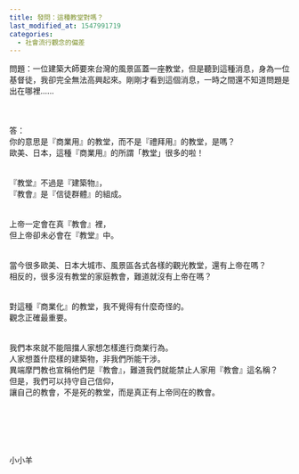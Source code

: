 ```yaml
---
title: 發問：這種教堂對嗎？
last_modified_at: 1547991719
categories:
  - 社會流行觀念的偏差
---
```


問題：一位建築大師要來台灣的風景區蓋一座教堂，但是聽到這種消息，身為一位基督徒，我卻完全無法高興起來。剛剛才看到這個消息，一時之間還不知道問題是出在哪裡......<br><br><!--more--><br><br>答：<br>你的意思是『商業用』的教堂，而不是『禮拜用』的教堂，是嗎？<br>歐美、日本，這種『商業用』的所謂「教堂」很多的啦！<br> <br><br>『教堂』不過是『建築物』，<br>『教會』是『信徒群體』的組成。<br> <br><br>上帝一定會在真『教會』裡，<br>但上帝卻未必會在『教堂』中。<br> <br><br>當今很多歐美、日本大城市、風景區各式各樣的觀光教堂，還有上帝在嗎？<br>相反的，很多沒有教堂的家庭教會，難道就沒有上帝在嗎？<br> <br><br>對這種『商業化』的教堂，我不覺得有什麼奇怪的。<br>觀念正確最重要。<br> <br><br>我們本來就不能阻擋人家想怎樣進行商業行為。<br>人家想蓋什麼樣的建築物，非我們所能干涉。<br>異端摩門教也宣稱他們是『教會』，難道我們就能禁止人家用『教會』這名稱？<br>但是，我們可以持守自己信仰，<br>讓自己的教會，不是死的教堂，而是真正有上帝同在的教會。 <br><br><br><br><br><br><br>小小羊<br><br><br><br><br><br>
